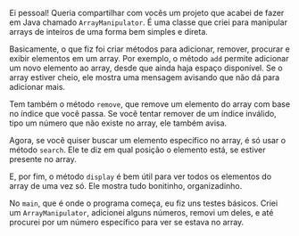 Ei pessoal! Queria compartilhar com vocês um projeto que acabei de fazer em Java chamado `ArrayManipulator`. É uma classe que criei para manipular arrays de inteiros de uma forma bem simples e direta.

Basicamente, o que fiz foi criar métodos para adicionar, remover, procurar e exibir elementos em um array. Por exemplo, o método `add` permite adicionar um novo elemento ao array, desde que ainda haja espaço disponível. Se o array estiver cheio, ele mostra uma mensagem avisando que não dá para adicionar mais.

Tem também o método `remove`, que remove um elemento do array com base no índice que você passa. Se você tentar remover de um índice inválido, tipo um número que não existe no array, ele também avisa.

Agora, se você quiser buscar um elemento específico no array, é só usar o método `search`. Ele te diz em qual posição o elemento está, se estiver presente no array.

E, por fim, o método `display` é bem útil para ver todos os elementos do array de uma vez só. Ele mostra tudo bonitinho, organizadinho.

No `main`, que é onde o programa começa, eu fiz uns testes básicos. Criei um `ArrayManipulator`, adicionei alguns números, removi um deles, e até procurei por um número específico para ver se estava no array.

